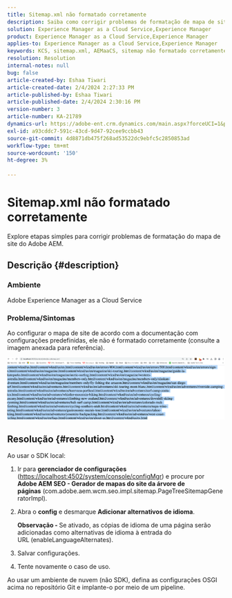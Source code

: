 ```yaml
---
title: Sitemap.xml não formatado corretamente
description: Saiba como corrigir problemas de formatação de mapa de site no Adobe AEM sem complicações.
solution: Experience Manager as a Cloud Service,Experience Manager
product: Experience Manager as a Cloud Service,Experience Manager
applies-to: Experience Manager as a Cloud Service,Experience Manager
keywords: KCS, sitemap.xml, AEMaaCS, sitemap não formatado corretamente, Gerador de mapas do site da árvore de páginas, alternativo de idioma
resolution: Resolution
internal-notes: null
bug: false
article-created-by: Eshaa Tiwari
article-created-date: 2/4/2024 2:27:33 PM
article-published-by: Eshaa Tiwari
article-published-date: 2/4/2024 2:30:16 PM
version-number: 3
article-number: KA-21789
dynamics-url: https://adobe-ent.crm.dynamics.com/main.aspx?forceUCI=1&pagetype=entityrecord&etn=knowledgearticle&id=a654be82-69c3-ee11-9079-6045bd006295
exl-id: a93cddc7-591c-43cd-9d47-92cee9ccbb43
source-git-commit: 4d8871db475f268ad53522dc9ebfc5c2850853ad
workflow-type: tm+mt
source-wordcount: '150'
ht-degree: 3%

---
```


# Sitemap.xml não formatado corretamente


Explore etapas simples para corrigir problemas de formatação do mapa de site do Adobe AEM.

## Descrição {#description}


### <b>Ambiente</b>

Adobe Experience Manager as a Cloud Service



### <b>Problema/Sintomas</b>

Ao configurar o mapa de site de acordo com a documentação com configurações predefinidas, ele não é formatado corretamente (consulte a imagem anexada para referência).

![](assets/___a754be82-69c3-ee11-9079-6045bd006295___.png)


## Resolução {#resolution}


Ao usar o SDK local:

1. Ir para <b>gerenciador de configurações</b> ([https://localhost:4502/system/console/configMgr](http://localhost:4502/system/console/configMgr%29 "Seguir link")) e procure por <b>Adobe AEM SEO - Gerador de mapas do site da árvore de páginas</b> (com.adobe.aem.wcm.seo.impl.sitemap.PageTreeSitemapGeneratorImpl).


2. Abra o <b>config</b> e desmarque <b>Adicionar alternativos de idioma</b>.



   <b>Observação - </b>Se ativado, as cópias de idioma de uma página serão adicionadas como alternativas de idioma à entrada do URL<b> </b>(enableLanguageAlternates).


3. Salvar configurações.


4. Tente novamente o caso de uso.


Ao usar um ambiente de nuvem (não SDK), defina as configurações OSGI acima no repositório Git e implante-o por meio de um pipeline.
